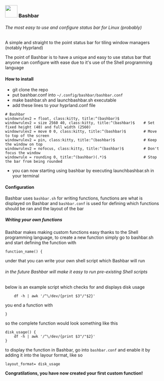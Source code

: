 
### <img src="https://github.com/user-attachments/assets/e1c4c54b-fb8f-4dca-ad0d-21e65107bb4c" height="40">  Bashbar
###### The most easy to use and configure status bar for Linux (probably)

A simple and straight to the point status bar for tiling window managers (notably Hyprland)

The point of Bashbar is to have a unique and easy to use status bar that anyone can configure with ease due to it's use of the Shell programming language

#### How to install
- git clone the repo
- put bashbar.conf into `~/.config/bashbar/bashbar.conf`
- make bashbar.sh and launchbashbar.sh executable
- add these lines to your hyprland.conf file

```
# Bashbar
windowrulev2 = float, class:kitty, title:^(bashbar)$
windowrulev2 = size 2560 40, class:kitty, title:^(bashbar)$    # Set fixed height (40) and full width (2560)
windowrulev2 = move 0 0, class:kitty, title:^(bashbar)$        # Move to top of the screen
windowrulev2 = pin, class:kitty, title:^(bashbar)$             # Keep the window on top
windowrulev2 = nofocus, class:kitty, title:^(bashbar)$         # Don't focus the window
windowrule = rounding 0, title:^(bashbar)(.*)$                 # Stop the bar from being rounded
```
- you can now starting using bashbar by executing launchbashbar.sh in your terminal

#### Configuration
Bashbar uses `bashbar.sh` for writing functions, functions are what is displayed on Bashbar and
`bashbar.conf` is used for defining which functions should be ran and the layout of the bar

##### Writing your own functions
Bashbar makes making custom functions easy thanks to the Shell programming language, to create a new function simply go to bashbar.sh and start defining the function with
```
function_name() {
```

under that you can write your own shell script which Bashbar will run
###### in the future Bashbar will make it easy to run pre-existing Shell scripts

below is an example script which checks for and displays disk usage
```
    df -h | awk '/^\/dev/{print $3"/"$2}'
```
you end a function with
```
}
```

so the complete function would look something like this
```
disk_usage() {
    df -h | awk '/^\/dev/{print $3"/"$2}'
}
```
to display the function in Bashbar, go into `bashbar.conf` and enable it by adding it into the layour format, like so

```
layout_format= disk_usage
```

**Congratilations, you have now created your first custom function!**

